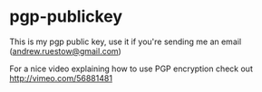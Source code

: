 pgp-publickey
=============

This is my pgp public key, use it if you're sending me an email (andrew.ruestow@gmail.com)

For a nice video explaining how to use PGP encryption check out http://vimeo.com/56881481
